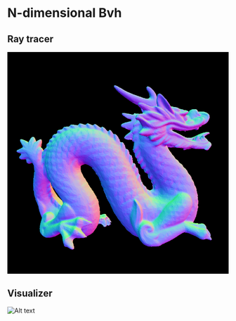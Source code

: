# N-dimensional Bvh

## Ray tracer
![Alt text](dragon.png?raw=true "ray-tracer")

## Visualizer
![Alt text](dragon.bvh.png.png?raw=true "visualizer")
